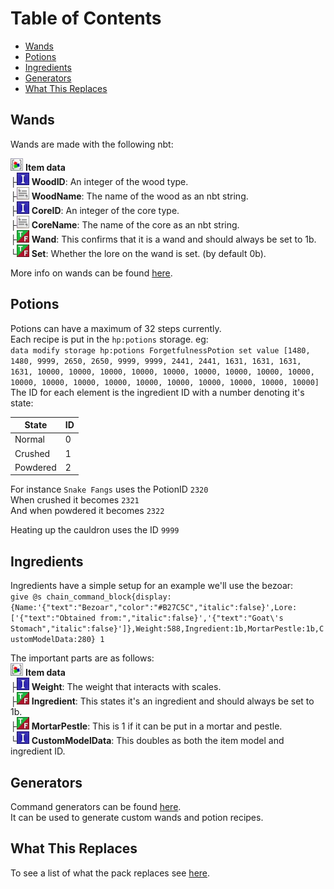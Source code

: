 # Table of Contents
- [Wands](#wands)
- [Potions](#potions)
- [Ingredients](#ingredients)
- [Generators](#generators)
- [What This Replaces](#what-this-replaces)


## Wands
Wands are made with the following nbt:  

<img title="Compound" src="./assets/compound.png" alt="Nbt icon" width="20" /> <b>Item data</b>    
├<img title="Int" src="./assets/int.png" alt="Nbt icon" width="20" /> <b>WoodID</b>: An integer of the wood type.    
├<img title="String" src="./assets/string.png" alt="Nbt icon" width="20" /> <b>WoodName</b>: The name of the wood as an nbt string.    
├<img title="Int" src="./assets/int.png" alt="Nbt icon" width="20" /> <b>CoreID</b>: An integer of the core type.    
├<img title="String" src="./assets/string.png" alt="Nbt icon" width="20" /> <b>CoreName</b>: The name of the core as an nbt string.    
├<img title="Bool" src="./assets/bool.png" alt="Nbt icon" width="20" /> <b>Wand</b>: This confirms that it is a wand and should always be set to 1b.    
└<img title="Bool" src="./assets/bool.png" alt="Nbt icon" width="20" /> <b>Set</b>: Whether the lore on the wand is set. (by default 0b).    

More info on wands can be found [here](https://github.com/lemonhandgrenade/hp-datapack/blob/main/docs/Wands.md).

## Potions
Potions can have a maximum of 32 steps currently.  
Each recipe is put in the `hp:potions` storage. eg:  
`data modify storage hp:potions ForgetfulnessPotion set value [1480, 1480, 9999, 2650, 2650, 9999, 9999, 2441, 2441, 1631, 1631, 1631, 1631, 10000, 10000, 10000, 10000, 10000, 10000, 10000, 10000, 10000, 10000, 10000, 10000, 10000, 10000, 10000, 10000, 10000, 10000, 10000]`  
The ID for each element is the ingredient ID with a number denoting it's state:  

| State    | ID |
| -------- | -- |
| Normal   | 0  |
| Crushed  | 1  |
| Powdered | 2  |

For instance `Snake Fangs` uses the PotionID `2320`  
When crushed it becomes `2321`  
And when powdered it becomes `2322`  

Heating up the cauldron uses the ID `9999`

## Ingredients
Ingredients have a simple setup for an example we'll use the bezoar:  
`give @s chain_command_block{display:{Name:'{"text":"Bezoar","color":"#B27C5C","italic":false}',Lore:['{"text":"Obtained from:","italic":false}','{"text":"Goat\'s Stomach","italic":false}']},Weight:588,Ingredient:1b,MortarPestle:1b,CustomModelData:280} 1`  

The important parts are as follows:  
<img title="Compound" src="./assets/compound.png" alt="Nbt icon" width="20" /> <b>Item data</b>    
├<img title="Int" src="./assets/int.png" alt="Nbt icon" width="20" /> <b>Weight</b>: The weight that interacts with scales.  
├<img title="Bool" src="./assets/bool.png" alt="Nbt icon" width="20" /> <b>Ingredient</b>: This states it's an ingredient and should always be set to 1b.  
├<img title="Bool" src="./assets/bool.png" alt="Nbt icon" width="20" /> <b>MortarPestle</b>: This is 1 if it can be put in a mortar and pestle.  
└<img title="Int" src="./assets/int.png" alt="Nbt icon" width="20" /> <b>CustomModelData</b>: This doubles as both the item model and ingredient ID. 

## Generators
Command generators can be found [here](https://lemonhandgrenade.github.io/repos/hp-datapack/generator.html).  
It can be used to generate custom wands and potion recipes.

## What This Replaces
To see a list of what the pack replaces see [here](https://github.com/lemonhandgrenade/hp-datapack/blob/main/docs/Replaces.md).